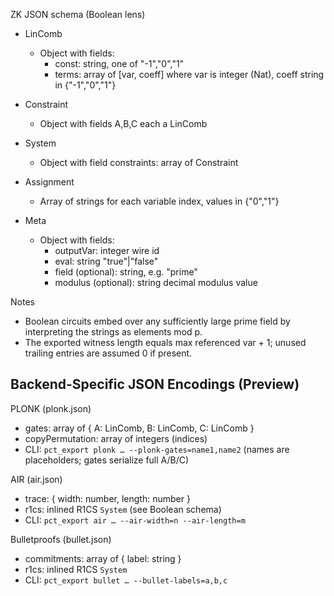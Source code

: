 ZK JSON schema (Boolean lens)

- LinComb
  - Object with fields:
    - const: string, one of "-1","0","1"
    - terms: array of [var, coeff] where var is integer (Nat), coeff string in {"-1","0","1"}

- Constraint
  - Object with fields A,B,C each a LinComb

- System
  - Object with field constraints: array of Constraint

- Assignment
  - Array of strings for each variable index, values in {"0","1"}

- Meta
  - Object with fields:
    - outputVar: integer wire id
    - eval: string "true"|"false"
    - field (optional): string, e.g. "prime"
    - modulus (optional): string decimal modulus value

Notes
- Boolean circuits embed over any sufficiently large prime field by interpreting the strings as elements mod p.
- The exported witness length equals max referenced var + 1; unused trailing entries are assumed 0 if present.

Backend-Specific JSON Encodings (Preview)
----------------------------------------

PLONK (plonk.json)
- gates: array of { A: LinComb, B: LinComb, C: LinComb }
- copyPermutation: array of integers (indices)
- CLI: `pct_export plonk … --plonk-gates=name1,name2` (names are placeholders; gates serialize full A/B/C)

AIR (air.json)
- trace: { width: number, length: number }
- r1cs: inlined R1CS `System` (see Boolean schema)
- CLI: `pct_export air … --air-width=n --air-length=m`

Bulletproofs (bullet.json)
- commitments: array of { label: string }
- r1cs: inlined R1CS `System`
- CLI: `pct_export bullet … --bullet-labels=a,b,c`
